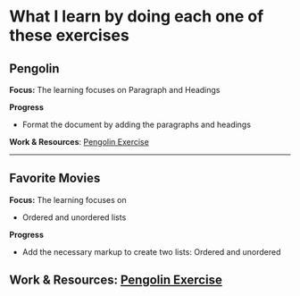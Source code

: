 # What I learn by doing each one of these exercises

## Pengolin
**Focus:** The learning focuses on Paragraph and Headings

**Progress**
- Format the document by adding the paragraphs and headings

**Work & Resources**:
[Pengolin Exercise]()

---

## Favorite Movies
**Focus:** The learning focuses on
- Ordered and unordered lists

**Progress**
- Add the necessary markup to create two lists: Ordered and unordered

**Work & Resources**:
[Pengolin Exercise]()
---

